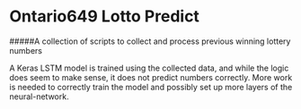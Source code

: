 # Ontario649 Lotto Predict

#####A collection of scripts to collect and process previous winning lottery numbers

A Keras LSTM model is trained using the collected data, and while the
logic does seem to make sense, it does not predict numbers correctly.
More work is needed to correctly train the model and possibly set up
more layers of the neural-network.